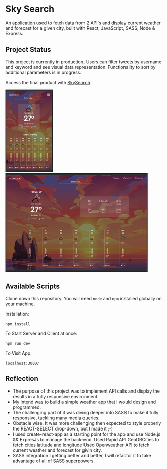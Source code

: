 # Sky Search

An application used to fetxh data from 2 API's and display current weather and forecast for a given city, built with React, JavaScript, SASS, Node & Express.

## Project Status

This project is currently in production. Users can filter tweets by username and keyword and see visual data representation. Functionality to sort by additional parameters is in progress.

Access the final product with [SkySearch](https://tranquil-brushlands-65303.herokuapp.com/).

<!-- ![skySearch for phone](public/ref/sky_search_phone.png | width=150) -->
<img src="./public/ref/sky_search_phone.png " width= 150>

<!-- ![skySearch for tablet](public/ref/sky_search_tablet.png | width=450) -->
<img src="./public/ref/sky_search_tablet.png " width= 450>

## Available Scripts

Clone down this repository. You will need `node` and `npm` installed globally on your machine.

Installation:

`npm install`

To Start Server and Client at once:

`npm run dev`

To Visit App:

`localhost:3000/`

## Reflection

- The purpose of this project was to implement API calls and display the results in a fully responsive environment.
- My intend was to build a simple weather app that I would design and programmed.
- The challenging part of it was diving deeper into SASS to make it fully responsive, tackling many media queries.
- Obstacle wise, It was more challenging then expected to style properly the REACT-SELECT drop-down, but I made it ;-)
- I used create-react-app as a starting point for the app and use Node.js && ExpresJs to manage the back-end.
  Used Rapid API GeoDBCities to fetch cities latitude and longitude
  Used Openweather API to fetch current weather and forecast for givin city.
- SASS integration I getting better and better, I will refactor it to take advantage of all of SASS superpowers.
